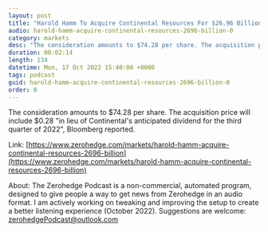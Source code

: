 ```yaml
---
layout: post
title: "Harold Hamm To Acquire Continental Resources For $26.96 Billion"
audio: harold-hamm-acquire-continental-resources-2696-billion-0
category: markets
desc: "The consideration amounts to $74.28 per share. The acquisition price will include $0.28 &quot;in lieu of Continental's anticipated dividend for the third quarter of 2022&quot;, Bloomberg reported. "
duration: 00:02:14
length: 134
datetime: Mon, 17 Oct 2022 15:40:00 +0000
tags: podcast
guid: harold-hamm-acquire-continental-resources-2696-billion-0
order: 0
---
```

The consideration amounts to $74.28 per share. The acquisition price will include $0.28 &quot;in lieu of Continental's anticipated dividend for the third quarter of 2022&quot;, Bloomberg reported. 

Link: [https://www.zerohedge.com/markets/harold-hamm-acquire-continental-resources-2696-billion](https://www.zerohedge.com/markets/harold-hamm-acquire-continental-resources-2696-billion)

About: The Zerohedge Podcast is a non-commercial, automated program, designed to give people a way to get news from Zerohedge in an audio format.  I am actively working on tweaking and improving the setup to create a better listening experience (October 2022).  Suggestions are welcome: [zerohedgePodcast@outlook.com](mailto:zerohedgePodcast@outlook.com)